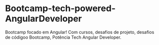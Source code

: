 # Bootcamp-tech-powered-AngularDeveloper
Bootcamp focado em Angular! Com cursos, desafios de projeto, desafios de códigoo Bootcamp, Potência Tech Angular Developer.
